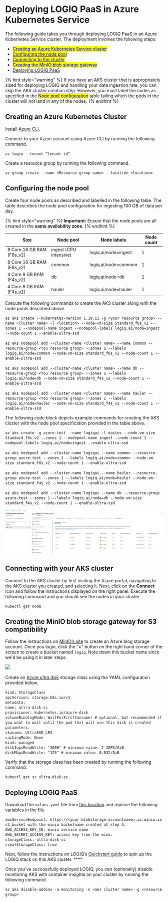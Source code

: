 # Deploying LOGIQ PaaS in Azure Kubernetes Service

The following guide takes you through deploying LOGIQ PaaS in an Azure Kubernetes Service cluster. The deployment involves the following steps:

* [<mark style="color:blue;">Creating an Azure Kubernetes Service cluster</mark>](deploying-logiq-paas-in-azure-kubernetes-service.md#creating-an-azure-kubernetes-cluster)<mark style="color:blue;"></mark>
* [<mark style="color:blue;">Configuring the node pool</mark>](deploying-logiq-paas-in-azure-kubernetes-service.md#configuring-the-node-pool)<mark style="color:blue;"></mark>
* <mark style="color:blue;"></mark>[<mark style="color:blue;">Connecting to the cluster</mark>](deploying-logiq-paas-in-azure-kubernetes-service.md#connecting-with-your-aks-cluster)<mark style="color:blue;"></mark>
* <mark style="color:blue;"></mark>[<mark style="color:blue;">Creating the MinIO blob storage gateway</mark>](deploying-logiq-paas-in-azure-kubernetes-service.md#creating-the-minio-blob-storage-gateway-for-s3-compatibility)<mark style="color:blue;"></mark>
* [Deploying LOGIQ PaaS](deploying-logiq-paas-in-azure-kubernetes-service.md#deploying-logiq-paas)

{% hint style="warning" %}
If you have an AKS cluster that is appropriately sized for deploying LOGIQ and handling your data ingestion rate, you can skip the AKS cluster creation step. However, you must label the nodes as specified in the [<mark style="color:blue;">Node pool configuration</mark>](deploying-logiq-paas-in-azure-kubernetes-service.md#node-pool-configuration) table failing which the pods in the cluster will not land in any of the nodes.&#x20;
{% endhint %}

## Creating an Azure Kubernetes Cluster

Install [Azure CLI](https://docs.microsoft.com/en-us/cli/azure/).

Connect to your Azure account using Azure CLI by running the following command.

```
az login --tenant “tenant-id”
```

Create a resource group by running the following command.

```
az group create --name <Resource group name> --location <location>
```

## Configuring the node pool

Create four node pools as described and labelled in the following table. The table describes the node pool configuration for ingesting 100 GB of data per day.

{% hint style="warning" %}
**Important:** Ensure that the node pools are all created in the **same availability zone**.
{% endhint %}

| **Size**                   | **Node pool**          | **Node labels**      | **Node count** |
| -------------------------- | ---------------------- | -------------------- | -------------- |
| 8 Core 16 GB RAM (F8s\_v2) | ingest (CPU intensive) | logiq.ai/node=ingest | 1              |
| 8 Core 16 GB RAM (F8s\_v2) | common                 | logiq.ai/node=common | 1              |
| 4 Core 8 GB RAM (F4s\_v2)  | db                     | logiq.ai/node=db     | 1              |
| 4 Core 8 GB RAM (F4s\_v2)  | hauler                 | logiq.ai/node=hauler | 1              |

Execute the following commands to create the AKS cluster along with the node pools described above.

```
az aks create --kubernetes-version 1.19.11 -g <your resource group> --name <cluster name> -l <location> --node-vm-size Standard_f8s_v2 --zones 1 --nodepool-name ingest --nodepool-labels logiq.ai/node=ingest --node-count 1 --enable-ultra-ssd

az aks nodepool add --cluster-name <cluster name> --name common --resource-group <You resource group> --zones 1 --labels logiq.ai/node=common --node-vm-size standard_f8s_v2 --node-count 1 --enable-ultra-ssd

az aks nodepool add --cluster-name <cluster name> --name db --resource-group <You resource group> --zones 1 --labels logiq.ai/node=db --node-vm-size standard_f4s_v2 --node-count 1 --enable-ultra-ssd

az aks nodepool add --cluster-name <cluster name> --name hauler --resource-group <You resource group> --zones 1 --labels logiq.ai/node=hauler --node-vm-size standard_f4s_v2 --node-count 1 --enable-ultra-ssd
```

The following code block depicts example commands for creating the AKS cluster with the node pool specification provided in the table above.

```
az aks create -g azure-test --name logiqai -l eastus --node-vm-size Standard_f8s_v2 --zones 1 --nodepool-name ingest --node-count 1 --nodepool-labels logiq.ai/node=ingest --enable-ultra-ssd

az aks nodepool add --cluster-name logiqai --name common --resource-group azure-test --zones 1 --labels logiq.ai/node=common --node-vm-size standard_f8s_v2 --node-count 1 --enable-ultra-ssd

az aks nodepool add --cluster-name logiqai --name hauler --resource-group azure-test --zones 1 --labels logiq.ai/node=hauler --node-vm-size standard_f4s_v2 --node-count 1 --enable-ultra-ssd

az aks nodepool add --cluster-name logiqai --name db --resource-group azure-test --zones 1 --labels logiq.ai/node=db --node-vm-size standard_f4s_v2 --node-count 1 --enable-ultra-ssd
```



![](<../.gitbook/assets/image (18) (1) (1) (1) (1) (1).png>)

## Connecting with your AKS cluster

Connect to the AKS cluster by first visiting the Azure portal, navigating to the AKS cluster you created, and selecting it. Next, click on the **Connect** icon and follow the instructions displayed on the right panel. Execute the following command and you should see the nodes in your cluster.

```
kubectl get node
```

## Creating the MinIO blob storage gateway for S3 compatibility

Follow the instructions on [MinIO’s site](https://az.minio.io/index.html#deploy-minio-6) to create an Azure blog storage account. Once you login, click the “**+**” button on the right hand corner of the screen to create a bucket named `logiq`. Note down this bucket name since we'd be using it in later steps.&#x20;

![](https://lh5.googleusercontent.com/TOZYU86wNeRjxOZ9QmDu9jZHSleUQoZTqtRYFgQldthGDhmdNTOzMwyRlj6OUXB9KYPDeNNNe-007GbbedzFrc7-FlZK5X5zfGYQXhOdVAB5lDaMiMPo9VMt7XpeUzt16UXWrNrM)

Create an [Azure ultra disk](https://azure.microsoft.com/en-us/services/storage/blobs/) storage class using the YAML configuration provided below.&#x20;

```
kind: StorageClass
apiVersion: storage.k8s.io/v1
metadata:
name: ultra-disk-sc
provisioner: kubernetes.io/azure-disk
volumeBindingMode: WaitForFirstConsumer # optional, but recommended if you want to wait until the pod that will use this disk is created
parameters:
skuname: UltraSSD_LRS
cachingMode: None
kind: managed
diskIopsReadWrite: "3000" # minimum value: 2 IOPS/GiB
diskMbpsReadWrite: "125" # minimum value: 0.032/GiB
```

Verify that the storage class has been created by running the following command.&#x20;

```
kubectl get sc ultra-disk-sc
```

## Deploying LOGIQ PaaS

Download the `values.yaml` file from [this location](https://logiq-scripts.s3.ap-south-1.amazonaws.com/values.yaml) and replace the following variables in the file.

```
awsServiceEndpoint: https://<your-blobstorage-accountname>.az.minio.io
s3_bucket with the minio bucketname created at step 5.
AWS_ACCESS_KEY_ID: minio service name
AWS_SECRET_ACCESS_KEY: access key from the mino.
storageClass: ultra-disk-sc
creatStorageClass: true
```

Next, follow the instructions on LOGIQ’s [Quickstart guide](https://docs.logiq.ai/deploying-logiq/k8s-quickstart-guide) to spin up the LOGIQ stack on this AKS cluster.  **** &#x20;

Once you've successfully deployed LOGIQ, you can (optionally) disable monitoring AKS with container insights on your cluster by running the following command.&#x20;

```
az aks disable-addons -a monitoring -n <aks cluster name> -g <resource group>
```

